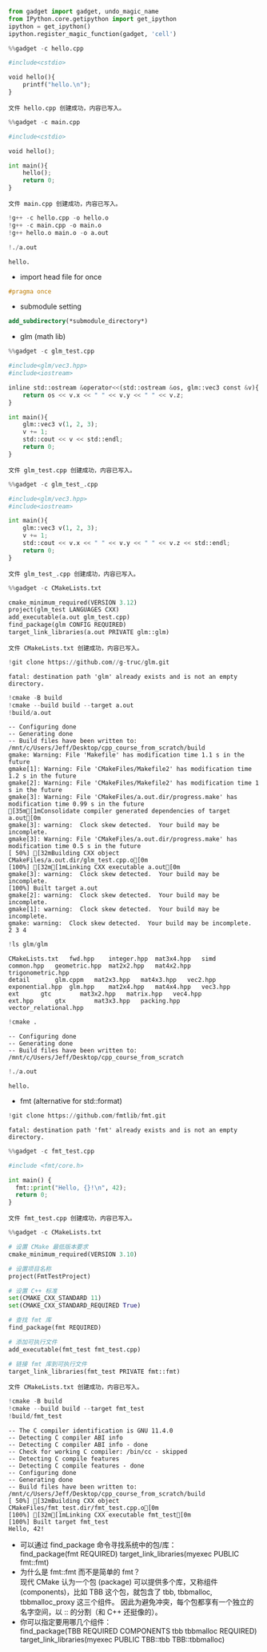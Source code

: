 ```python
from gadget import gadget, undo_magic_name
from IPython.core.getipython import get_ipython
ipython = get_ipython()
ipython.register_magic_function(gadget, 'cell')
```


```python
%%gadget -c hello.cpp

#include<cstdio>

void hello(){
    printf("hello.\n");
}
```

    文件 hello.cpp 创建成功，内容已写入。



```python
%%gadget -c main.cpp

#include<cstdio>

void hello();

int main(){
    hello();
    return 0;
}
```

    文件 main.cpp 创建成功，内容已写入。



```python
!g++ -c hello.cpp -o hello.o
!g++ -c main.cpp -o main.o
!g++ hello.o main.o -o a.out
```


```python
!./a.out
```

    hello.


- import head file for once

```c++
#pragma once
```

- submodule setting

```cmake
add_subdirectory(*submodule_directory*)
```

- glm  (math lib)


```python
%%gadget -c glm_test.cpp

#include<glm/vec3.hpp>
#include<iostream>

inline std::ostream &operator<<(std::ostream &os, glm::vec3 const &v){
    return os << v.x << " " << v.y << " " << v.z;
}

int main(){
    glm::vec3 v(1, 2, 3);
    v += 1;
    std::cout << v << std::endl;
    return 0;
}
```

    文件 glm_test.cpp 创建成功，内容已写入。



```python
%%gadget -c glm_test_.cpp

#include<glm/vec3.hpp>
#include<iostream>

int main(){
    glm::vec3 v(1, 2, 3);
    v += 1;
    std::cout << v.x << " " << v.y << " " << v.z << std::endl;
    return 0;
}
```

    文件 glm_test_.cpp 创建成功，内容已写入。



```python
%%gadget -c CMakeLists.txt

cmake_minimum_required(VERSION 3.12)
project(glm_test LANGUAGES CXX)
add_executable(a.out glm_test.cpp)
find_package(glm CONFIG REQUIRED)
target_link_libraries(a.out PRIVATE glm::glm)
```

    文件 CMakeLists.txt 创建成功，内容已写入。



```python
!git clone https://github.com//g-truc/glm.git
```

    fatal: destination path 'glm' already exists and is not an empty directory.



```python
!cmake -B build
!cmake --build build --target a.out
!build/a.out
```

    -- Configuring done
    -- Generating done
    -- Build files have been written to: /mnt/c/Users/Jeff/Desktop/cpp_course_from_scratch/build
    gmake: Warning: File 'Makefile' has modification time 1.1 s in the future
    gmake[1]: Warning: File 'CMakeFiles/Makefile2' has modification time 1.2 s in the future
    gmake[2]: Warning: File 'CMakeFiles/Makefile2' has modification time 1 s in the future
    gmake[3]: Warning: File 'CMakeFiles/a.out.dir/progress.make' has modification time 0.99 s in the future
    [35m[1mConsolidate compiler generated dependencies of target a.out[0m
    gmake[3]: warning:  Clock skew detected.  Your build may be incomplete.
    gmake[3]: Warning: File 'CMakeFiles/a.out.dir/progress.make' has modification time 0.5 s in the future
    [ 50%] [32mBuilding CXX object CMakeFiles/a.out.dir/glm_test.cpp.o[0m
    [100%] [32m[1mLinking CXX executable a.out[0m
    gmake[3]: warning:  Clock skew detected.  Your build may be incomplete.
    [100%] Built target a.out
    gmake[2]: warning:  Clock skew detected.  Your build may be incomplete.
    gmake[1]: warning:  Clock skew detected.  Your build may be incomplete.
    gmake: warning:  Clock skew detected.  Your build may be incomplete.
    2 3 4



```python
!ls glm/glm
```

    CMakeLists.txt	 fwd.hpp	integer.hpp  mat3x4.hpp   simd
    common.hpp	 geometric.hpp	mat2x2.hpp   mat4x2.hpp   trigonometric.hpp
    detail		 glm.cppm	mat2x3.hpp   mat4x3.hpp   vec2.hpp
    exponential.hpp  glm.hpp	mat2x4.hpp   mat4x4.hpp   vec3.hpp
    ext		 gtc		mat3x2.hpp   matrix.hpp   vec4.hpp
    ext.hpp		 gtx		mat3x3.hpp   packing.hpp  vector_relational.hpp



```python
!cmake .
```

    -- Configuring done
    -- Generating done
    -- Build files have been written to: /mnt/c/Users/Jeff/Desktop/cpp_course_from_scratch



```python
!./a.out
```

    hello.


- fmt (alternative for std::format)


```python
!git clone https://github.com/fmtlib/fmt.git
```

    fatal: destination path 'fmt' already exists and is not an empty directory.



```python
%%gadget -c fmt_test.cpp

#include <fmt/core.h>

int main() {
  fmt::print("Hello, {}!\n", 42);
  return 0;
}
```

    文件 fmt_test.cpp 创建成功，内容已写入。



```python
%%gadget -c CMakeLists.txt

# 设置 CMake 最低版本要求
cmake_minimum_required(VERSION 3.10)

# 设置项目名称
project(FmtTestProject)

# 设置 C++ 标准
set(CMAKE_CXX_STANDARD 11)
set(CMAKE_CXX_STANDARD_REQUIRED True)

# 查找 fmt 库
find_package(fmt REQUIRED)

# 添加可执行文件
add_executable(fmt_test fmt_test.cpp)

# 链接 fmt 库到可执行文件
target_link_libraries(fmt_test PRIVATE fmt::fmt)
```

    文件 CMakeLists.txt 创建成功，内容已写入。



```python
!cmake -B build
!cmake --build build --target fmt_test
!build/fmt_test
```

    -- The C compiler identification is GNU 11.4.0
    -- Detecting C compiler ABI info
    -- Detecting C compiler ABI info - done
    -- Check for working C compiler: /bin/cc - skipped
    -- Detecting C compile features
    -- Detecting C compile features - done
    -- Configuring done
    -- Generating done
    -- Build files have been written to: /mnt/c/Users/Jeff/Desktop/cpp_course_from_scratch/build
    [ 50%] [32mBuilding CXX object CMakeFiles/fmt_test.dir/fmt_test.cpp.o[0m
    [100%] [32m[1mLinking CXX executable fmt_test[0m
    [100%] Built target fmt_test
    Hello, 42!


- 可以通过 find_package 命令寻找系统中的包/库：  
find_package(fmt REQUIRED)
target_link_libraries(myexec PUBLIC fmt::fmt)
- 为什么是 fmt::fmt 而不是简单的 fmt？  
现代 CMake 认为一个包 (package) 可以提供多个库，又称组件 (components)，比如 TBB 这个包，就包含了 tbb, tbbmalloc, tbbmalloc_proxy 这三个组件。
因此为避免冲突，每个包都享有一个独立的名字空间，以 :: 的分割（和 C++ 还挺像的）。
- 你可以指定要用哪几个组件：  
find_package(TBB REQUIRED COMPONENTS tbb tbbmalloc REQUIRED)
target_link_libraries(myexec PUBLIC TBB::tbb TBB::tbbmalloc)
